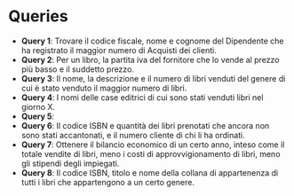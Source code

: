 # Queries

- **Query 1**: Trovare il codice fiscale, nome e cognome del Dipendente che ha registrato il maggior numero di Acquisti dei clienti.
- **Query 2**: Per un libro, la partita iva del fornitore che lo vende al prezzo più basso e il suddetto prezzo.
- **Query 3**: Il nome, la descrizione e il numero di libri venduti del genere di cui è stato venduto il maggior numero di libri.
- **Query 4**: I nomi delle case editrici di cui sono stati venduti libri nel giorno X.
- **Query 5**: 
- **Query 6**: Il codice ISBN e quantità dei libri prenotati che ancora non sono stati accantonati, e il numero cliente di chi li ha ordinati.
- **Query 7**: Ottenere il bilancio economico di un certo anno, inteso come il totale vendite di libri, meno i costi di approvvigionamento di libri, meno gli stipendi degli impiegati.
- **Query 8**: Il codice ISBN, titolo e nome della collana di appartenenza di tutti i libri che appartengono a un certo genere.
